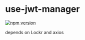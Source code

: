 # use-jwt-manager

[![npm version](https://badge.fury.io/js/use-jwt-manager.svg)](https://badge.fury.io/js/use-jwt-manager)

depends on Lockr and axios
